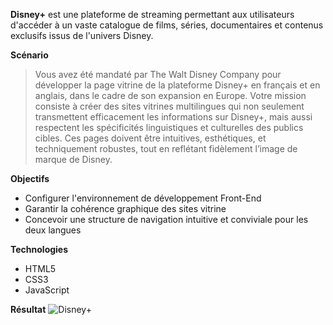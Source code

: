 **Disney+** est une plateforme de streaming permettant aux utilisateurs d'accéder à un vaste catalogue de films, séries, documentaires et contenus exclusifs issus de l'univers Disney.


**Scénario**
> Vous avez été mandaté par The Walt Disney Company pour développer la page vitrine de la plateforme Disney+ en français et en anglais, dans le cadre de son expansion en Europe. Votre mission consiste à créer des sites vitrines multilingues qui non seulement transmettent efficacement les informations sur Disney+, mais aussi respectent les spécificités linguistiques et culturelles des publics cibles. Ces pages doivent être intuitives, esthétiques, et techniquement robustes, tout en reflétant fidèlement l’image de marque de Disney.


**Objectifs**
- Configurer l'environnement de développement Front-End
- Garantir la cohérence graphique des sites vitrine
- Concevoir une structure de navigation intuitive et conviviale pour les deux langues


**Technologies**
- HTML5
- CSS3
- JavaScript


**Résultat**
![Disney+](https://github.com/Rayanne92/disney2023/assets/103422010/9d312f03-24ed-4007-9eb9-a5dfc9c8c6f9)
